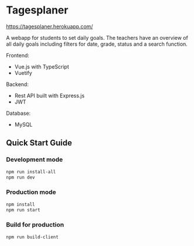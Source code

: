 # Tagesplaner

https://tagesplaner.herokuapp.com/

A webapp for students to set daily goals. The teachers have an overview of all daily goals including filters for date, grade, status and a search function.

Frontend:

- Vue.js with TypeScript
- Vuetify

Backend:

- Rest API built with Express.js
- JWT

Database:

- MySQL

## Quick Start Guide

### Development mode

```bash
npm run install-all
npm run dev
```

### Production mode

```bash
npm install
npm run start
```

### Build for production

```bash
npm run build-client
```
